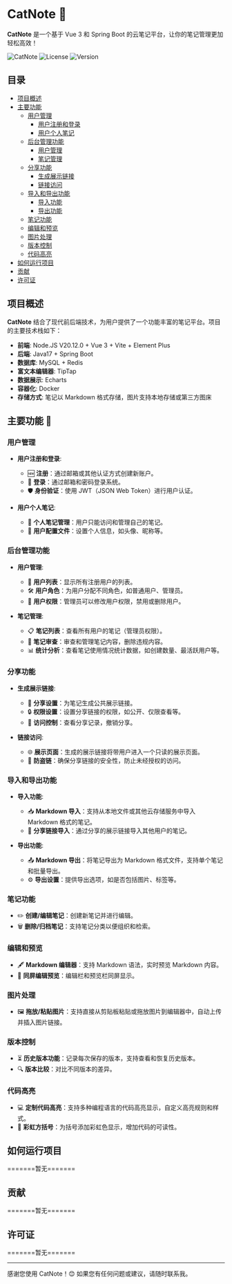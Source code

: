 # CatNote 📓

**CatNote** 是一个基于 Vue 3 和 Spring Boot 的云笔记平台，让你的笔记管理更加轻松高效！

![CatNote](https://img.shields.io/badge/Project-CatNote-brightgreen)
![License](https://img.shields.io/badge/License-MIT-blue)
![Version](https://img.shields.io/badge/Version-1.0.0-orange)

## 目录

- [项目概述](#项目概述)
- [主要功能](#主要功能-rocket)
  - [用户管理](#用户管理)
    - [用户注册和登录](#用户注册和登录)
    - [用户个人笔记](#用户个人笔记)
  - [后台管理功能](#后台管理功能)
    - [用户管理](#用户管理-1)
    - [笔记管理](#笔记管理)
  - [分享功能](#分享功能)
    - [生成展示链接](#生成展示链接)
    - [链接访问](#链接访问)
  - [导入和导出功能](#导入和导出功能)
    - [导入功能](#导入功能)
    - [导出功能](#导出功能)
  - [笔记功能](#笔记功能)
  - [编辑和预览](#编辑和预览)
  - [图片处理](#图片处理)
  - [版本控制](#版本控制)
  - [代码高亮](#代码高亮)
- [如何运行项目](#如何运行项目)
- [贡献](#贡献)
- [许可证](#许可证)

## 项目概述

**CatNote** 结合了现代前后端技术，为用户提供了一个功能丰富的笔记平台。项目的主要技术栈如下：

- **前端**: Node.JS V20.12.0 + Vue 3 + Vite + Element Plus
- **后端**: Java17 + Spring Boot
- **数据库**: MySQL + Redis
- **富文本编辑器**: TipTap
- **数据展示**: Echarts
- **容器化**: Docker
- **存储方式**: 笔记以 Markdown 格式存储，图片支持本地存储或第三方图床

## 主要功能 🚀

### 用户管理

- **用户注册和登录**:
  - 🆕 **注册**：通过邮箱或其他认证方式创建新账户。
  - 🔑 **登录**：通过邮箱和密码登录系统。
  - 🛡️ **身份验证**：使用 JWT（JSON Web Token）进行用户认证。

- **用户个人笔记**:
  - 📓 **个人笔记管理**：用户只能访问和管理自己的笔记。
  - 👤 **用户配置文件**：设置个人信息，如头像、昵称等。

### 后台管理功能

- **用户管理**:
  - 👥 **用户列表**：显示所有注册用户的列表。
  - 🛠️ **用户角色**：为用户分配不同角色，如普通用户、管理员。
  - 🔧 **用户权限**：管理员可以修改用户权限，禁用或删除用户。

- **笔记管理**:
  - 📋 **笔记列表**：查看所有用户的笔记（管理员权限）。
  - 📜 **笔记审查**：审查和管理笔记内容，删除违规内容。
  - 📊 **统计分析**：查看笔记使用情况统计数据，如创建数量、最活跃用户等。

### 分享功能

- **生成展示链接**:
  - 🔗 **分享设置**：为笔记生成公共展示链接。
  - 🔒 **权限设置**：设置分享链接的权限，如公开、仅限查看等。
  - 📜 **访问控制**：查看分享记录，撤销分享。

- **链接访问**:
  - 🌐 **展示页面**：生成的展示链接将带用户进入一个只读的展示页面。
  - 🔐 **防盗链**：确保分享链接的安全性，防止未经授权的访问。

### 导入和导出功能

- **导入功能**:
  - 📥 **Markdown 导入**：支持从本地文件或其他云存储服务中导入 Markdown 格式的笔记。
  - 🔗 **分享链接导入**：通过分享的展示链接导入其他用户的笔记。

- **导出功能**:
  - 📤 **Markdown 导出**：将笔记导出为 Markdown 格式文件，支持单个笔记和批量导出。
  - ⚙️ **导出设置**：提供导出选项，如是否包括图片、标签等。

### 笔记功能

- ✏️ **创建/编辑笔记**：创建新笔记并进行编辑。
- 🗑️ **删除/归档笔记**：支持笔记分类以便组织和检索。

### 编辑和预览

- 🖋️ **Markdown 编辑器**：支持 Markdown 语法，实时预览 Markdown 内容。
- 👀 **同屏编辑预览**：编辑栏和预览栏同屏显示。

### 图片处理

- 🖼️ **拖放/粘贴图片**：支持直接从剪贴板粘贴或拖放图片到编辑器中，自动上传并插入图片链接。

### 版本控制

- ⏳ **历史版本功能**：记录每次保存的版本，支持查看和恢复历史版本。
- 🔍 **版本比较**：对比不同版本的差异。

### 代码高亮

- 💻 **定制代码高亮**：支持多种编程语言的代码高亮显示，自定义高亮规则和样式。
- 🌈 **彩虹方括号**：为括号添加彩虹色显示，增加代码的可读性。

## 如何运行项目

=======暂无=======

## 贡献

=======暂无=======

## 许可证

=======暂无=======

---

感谢您使用 CatNote！😊 如果您有任何问题或建议，请随时联系我。
